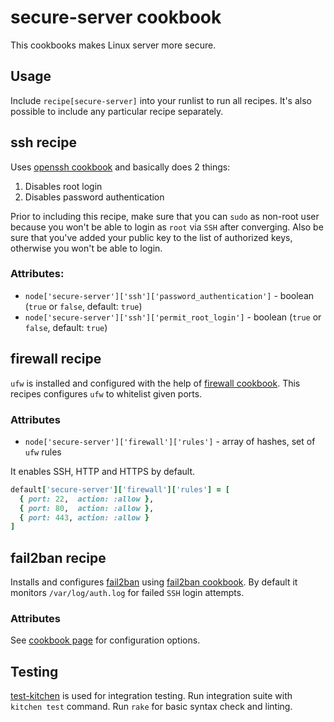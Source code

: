 # secure-server cookbook
This cookbooks makes Linux server more secure.

## Usage
Include ```recipe[secure-server]``` into your runlist to run all recipes. It's also possible to include any particular recipe separately.

## ssh recipe
Uses [openssh cookbook](github.com/opscode-cookbooks/openssh) and basically does 2 things:

1. Disables root login
2. Disables password authentication

Prior to including this recipe, make sure that you can ```sudo``` as non-root user because you won't be able to login as ```root``` via ```SSH``` after converging. Also be sure that you've added your public key to the list of authorized keys, otherwise you won't be able to login.

### Attributes:
* ```node['secure-server']['ssh']['password_authentication']``` - boolean (```true``` or ```false```, default: ```true```)
* ```node['secure-server']['ssh']['permit_root_login']``` - boolean (```true``` or ```false```, default: ```true```)

## firewall recipe
```ufw``` is installed and configured with the help of [firewall cookbook](https://github.com/opscode-cookbooks/firewall).
This recipes configures ```ufw``` to whitelist given ports.

### Attributes
* ```node['secure-server']['firewall']['rules']``` - array of hashes, set of ```ufw``` rules

It enables SSH, HTTP and HTTPS by default.
```ruby
default['secure-server']['firewall']['rules'] = [
  { port: 22,  action: :allow },
  { port: 80,  action: :allow },
  { port: 443, action: :allow }
]
```

## fail2ban recipe
Installs and configures [fail2ban](http://www.fail2ban.org) using [fail2ban cookbook](https://github.com/opscode-cookbooks/fail2ban). By default it monitors ```/var/log/auth.log``` for failed ```SSH``` login attempts. 

### Attributes
See [cookbook page](https://github.com/opscode-cookbooks/fail2ban) for configuration options.

## Testing
[test-kitchen](https://github.com/opscode/test-kitchen) is used for integration testing. Run integration suite with ```kitchen test``` command. Run ```rake``` for basic syntax check and linting.
